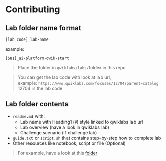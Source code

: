 # Contributing

## Lab folder name format

`[lab_code]_lab-name`

example:

`[581]_ai-platform-qwik-start`

> Place the folder in `qwiklabs/labs/`folder in this repo

> You can get the lab code with look at lab url,\
> example: `https://www.qwiklabs.com/focuses/12704?parent=catalog` \
> 12704 is the lab code

## Lab folder contents

* `readme.md` with: 
  * Lab name with Heading1 (`#`) style linked to qwiklabs lab url
  * Lab overview (have a look in qwiklabs lab)
  * Challenge scenario (if challenge lab)
* `guide.txt` or `script.sh` that contains step-by-step how to complete lab
* Other resources like notebook, script or file (Optional)

> For example, have a look at this [folder](https://github.com/elmoallistair/qwiklabs/tree/master/labs/%5B11881%5D_building-interactice-apps-with-google-assistant-challenge-lab)
